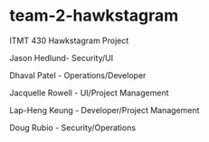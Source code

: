 # team-2-hawkstagram
ITMT 430 Hawkstagram Project

Jason Hedlund- Security/UI

Dhaval Patel - Operations/Developer

Jacquelle Rowell - UI/Project Management

Lap-Heng Keung - Developer/Project Management

Doug Rubio - Security/Operations
